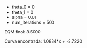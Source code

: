 - theta_0 = 0
- theta_1 = 0
- alpha = 0.01
- num_iterations = 500

EQM final: 8.5900

Curva encontrada: 1.0884*x + -2.7220